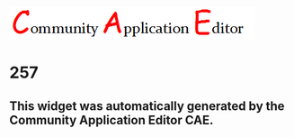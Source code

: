 ![CAE](https://github.com/PhilCAEOrg/frontendComponent-257/blob/gh-pages/img/logo.png)  

257
===================


This widget was automatically generated by the Community Application Editor CAE.  
---------------
